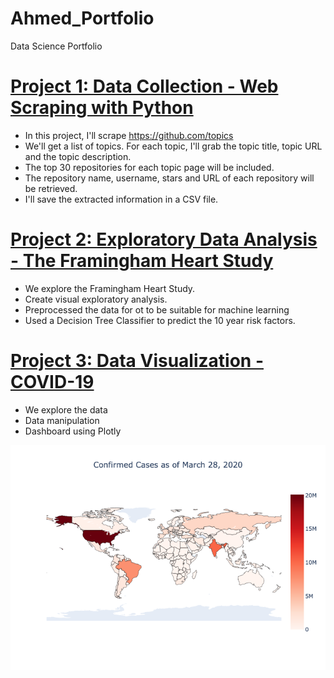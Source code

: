 # Ahmed_Portfolio
Data Science Portfolio

# [Project 1: Data Collection - Web Scraping with Python](https://github.com/ahmedabubakr92/Ahmed_Portfolio/blob/main/Project%201%20-%20Data%20Collection%20-%20Web%20Scraping%20with%20Python.ipynb)
- In this project, I'll scrape https://github.com/topics
- We'll get a list of topics. For each topic, I'll grab the topic title, topic URL and the topic description.
- The top 30 repositories for each topic page will be included.
- The repository name, username, stars and URL of each repository will be retrieved.
- I'll save the extracted information in a CSV file.

# [Project 2: Exploratory Data Analysis - The Framingham Heart Study](https://github.com/ahmedabubakr92/Ahmed_Portfolio/blob/main/Project%202%20-%20Exploratory%20Data%20Analysis.ipynb)

- We explore the Framingham Heart Study.
- Create visual exploratory analysis.
- Preprocessed the data for ot to be suitable for machine learning
- Used a Decision Tree Classifier to predict the 10 year risk factors.

# [Project 3: Data Visualization - COVID-19](https://github.com/ahmedabubakr92/Ahmed_Portfolio/blob/main/Project%203%20-%20Data%20Visualization.ipynb.html)
- We explore the data
- Data manipulation
- Dashboard using Plotly

![Static_Choropleth](https://github.com/ahmedabubakr92/Ahmed_Portfolio/blob/main/static_choropleth.png)
